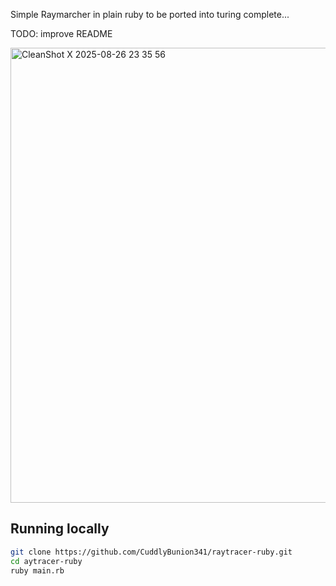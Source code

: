 Simple Raymarcher in plain ruby to be ported into turing complete...

TODO: improve README

<img width="1314" height="728" alt="CleanShot X 2025-08-26 23 35 56" src="https://github.com/user-attachments/assets/9a70a234-d0ec-4af2-81bb-15635cc71709" />

## Running locally

```bash
git clone https://github.com/CuddlyBunion341/raytracer-ruby.git
cd aytracer-ruby
ruby main.rb
```
